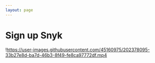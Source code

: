 ```yaml
---
layout: page
---
```


# Sign up Snyk

!https://user-images.githubusercontent.com/45160975/202378095-33b27e8d-ba7d-46b3-8f49-fe8ca97772df.mp4
